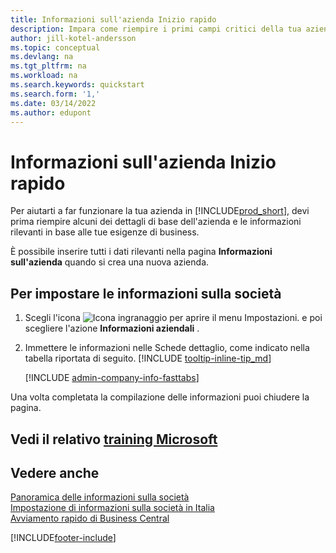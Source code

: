 ```yaml
---
title: Informazioni sull'azienda Inizio rapido
description: Impara come riempire i primi campi critici della tua azienda in Business Central leggendo questo articolo di avvio rapido.
author: jill-kotel-andersson
ms.topic: conceptual
ms.devlang: na
ms.tgt_pltfrm: na
ms.workload: na
ms.search.keywords: quickstart
ms.search.form: '1,'
ms.date: 03/14/2022
ms.author: edupont
---
```


# <a name="company-information-quick-start" />Informazioni sull'azienda Inizio rapido

Per aiutarti a far funzionare la tua azienda in [!INCLUDE[prod_short](includes/prod_short.md)], devi prima riempire alcuni dei dettagli di base dell'azienda e le informazioni rilevanti in base alle tue esigenze di business.  

È possibile inserire tutti i dati rilevanti nella pagina **Informazioni sull'azienda** quando si crea una nuova azienda.

## <a name="to-set-up-company-information" />Per impostare le informazioni sulla società

1. Scegli l'icona ![Icona ingranaggio per aprire il menu Impostazioni.](media/ui-experience/settings_icon_small.png) e poi scegliere l'azione **Informazioni aziendali** .
2. Immettere le informazioni nelle Schede dettaglio, come indicato nella tabella riportata di seguito. [!INCLUDE [tooltip-inline-tip_md](includes/tooltip-inline-tip_md.md)]

    [!INCLUDE [admin-company-info-fasttabs](includes/admin-company-info-fasttabs.md)]

Una volta completata la compilazione delle informazioni puoi chiudere la pagina.  

## <a name="see-related-microsoft-trainingtrainingmodulescreate-new-companies-dynamics-365-business-central" />Vedi il relativo [training Microsoft](/training/modules/create-new-companies-dynamics-365-business-central/)

## <a name="see-also" />Vedere anche

[Panoramica delle informazioni sulla società](admin-company-information.md)  
[Impostazione di informazioni sulla società in Italia](LocalFunctionality/Italy/how-to-set-up-company-information.md)  
[Avviamento rapido di Business Central](quick-start-business-central.md)  


[!INCLUDE[footer-include](includes/footer-banner.md)]

